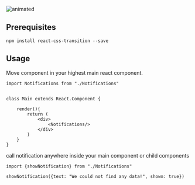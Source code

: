 
![animated](https://res.cloudinary.com/voyade/image/upload/v1534841898/misc/notifications.gif)

## Prerequisites

`npm install react-css-transition --save`


## Usage

Move component in your highest main react component.

```
import Notifications from "./Notifications"


class Main extends React.Component {

    render(){
        return (
            <div>
                <Notifications/>
            </div>
        )
    }
}
```

call notification anywhere inside your main component or child components

```
import {showNotification} from "./Notifications"

showNotification({text: "We could not find any data!", shown: true})
```
